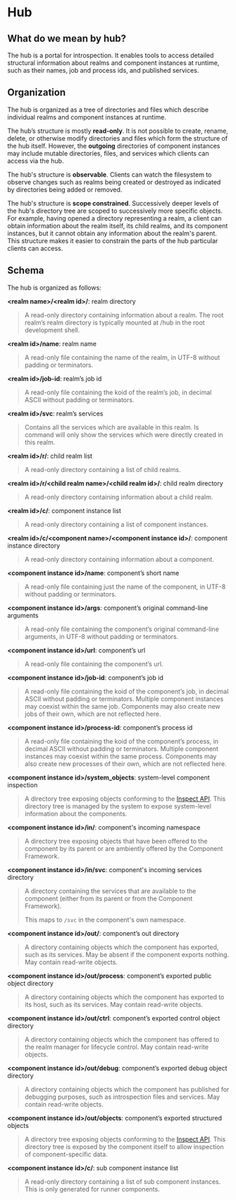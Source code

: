 # Hub

## What do we mean by hub?

The hub is a portal for introspection.  It enables tools to access detailed
structural information about realms and component instances at runtime,
such as their names, job and process ids, and published services.

## Organization

The hub is organized as a tree of directories and files which describe
individual realms and component instances at runtime.

The hub’s structure is mostly **read-only**.  It is not possible to
create, rename, delete, or otherwise modify directories and files which
form the structure of the hub itself.  However, the **outgoing**
directories of component instances may include mutable directories,
files, and services which clients can access via the hub.

The hub's structure is **observable**.  Clients can watch the filesystem
to observe changes such as realms being created or destroyed as indicated
by directories being added or removed.

The hub's structure is **scope constrained**.  Successively deeper levels
of the hub's directory tree are scoped to successively more specific objects.
For example, having opened a directory representing a realm, a client
can obtain information about the realm itself, its child realms, and
its component instances, but it cannot obtain any information about
the realm's parent.  This structure makes it easier to constrain the
parts of the hub particular clients can access.

## Schema

The hub is organized as follows:

**\<realm name\>/\<realm id\>/**: realm directory
> A read-only directory containing information about a realm.  The root realm’s
> realm directory is typically mounted at /hub in the root development shell.

**\<realm id\>/name**: realm name
> A read-only file containing the name of the realm, in UTF-8 without padding or
> terminators.

**\<realm id\>/job-id**: realm’s job id
> A read-only file containing the koid of the realm’s job, in decimal ASCII
> without padding or terminators.

**\<realm id\>/svc**: realm’s services
> Contains all the services which are available in this realm. ls command
> will only show the services which were directly created in this realm.

**\<realm id\>/r/**: child realm list
> A read-only directory containing a list of child realms.

**\<realm id\>/r/\<child realm name\>/\<child realm id\>/**: child realm directory
> A read-only directory containing information about a child realm.

**\<realm id\>/c/**: component instance list
> A read-only directory containing a list of component instances.

**\<realm id\>/c/\<component name\>/\<component instance id\>/**: component instance directory
> A read-only directory containing information about a component.

**\<component instance id\>/name**: component’s short name
> A read-only file containing just the name of the component, in UTF-8 without
> padding or terminators.

**\<component instance id\>/args**: component’s original command-line arguments
> A read-only file containing the component’s original command-line arguments,
> in UTF-8 without padding or terminators.

**\<component instance id\>/url**: component’s url
> A read-only file containing the component’s url.

**\<component instance id\>/job-id**: component’s job id
> A read-only file containing the koid of the component’s job, in decimal ASCII
> without padding or terminators. Multiple component instances may coexist
> within the same job. Components may also create new jobs of their own, which
> are not reflected here.

**\<component instance id\>/process-id**: component’s process id
> A read-only file containing the koid of the component’s process, in decimal
> ASCII without padding or terminators. Multiple component instances may
> coexist within the same process. Components may also create new processes of
> their own, which are not reflected here.

**\<component instance id\>/system\_objects**: system-level component inspection
> A directory tree exposing objects conforming to the [Inspect API](https://fuchsia.googlesource.com/fuchsia/+/master/garnet/docs/inspect.md).
> This directory tree is managed by the system to expose system-level
> information about the components.

**\<component instance id\>/in/**: component's incoming namespace
> A directory tree exposing objects that have been offered to the component by
> its parent or are ambiently offered by the Component Framework.

**\<component instance id\>/in/svc**: component's incoming services directory
> A directory containing the services that are available to the component
> (either from its parent or from the Component Framework).
>
> This maps to `/svc` in the component's own namespace.

**\<component instance id\>/out/**: component’s out directory
> A directory containing objects which the component has exported, such as its
> services.  May be absent if the component exports nothing.  May contain
> read-write objects.

**\<component instance id\>/out/process**: component’s exported public object directory
> A directory containing objects which the component has exported to its host,
> such as its services.  May contain read-write objects.

**\<component instance id\>/out/ctrl**: component’s exported control object directory
> A directory containing objects which the component has offered to the realm
> manager for lifecycle control.  May contain read-write objects.

**\<component instance id\>/out/debug**: component’s exported debug object directory
> A directory containing objects which the component has published for debugging
> purposes, such as introspection files and services.  May contain read-write
> objects.

**\<component instance id\>/out/objects**: component’s exported structured objects
> A directory tree exposing objects conforming to the [Inspect API](https://fuchsia.googlesource.com/fuchsia/+/master/garnet/docs/inspect.md).
> This directory tree is exposed by the component itself to allow inspection
> of component-specific data.

**\<component instance id\>/c/**: sub component instance list
> A read-only directory containing a list of sub component instances. This is
> only generated for runner components.
